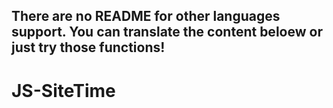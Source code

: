 There are no README for other languages support. You can translate the content beloew or just try those functions!
---

# JS-SiteTime
